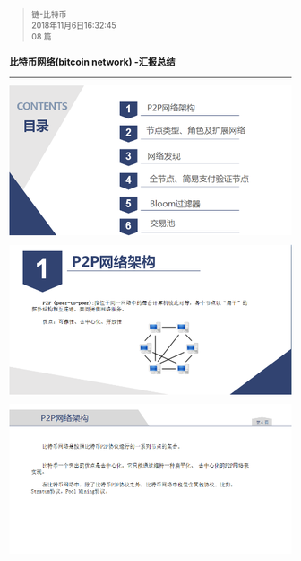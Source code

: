 > 链-比特币  
> 2018年11月6日16:32:45    
> 08 篇  

### 比特币网络(bitcoin network) -汇报总结


----------


![enter description here](https://www.github.com/jixiyu/images3/raw/master/小书匠/1541493281339.png)

![enter description here](https://www.github.com/jixiyu/images3/raw/master/小书匠/1541493337618.png)

![enter description here](https://www.github.com/jixiyu/images3/raw/master/小书匠/1541493351176.png)